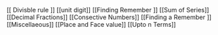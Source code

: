 [[ Divisble rule ]]
[[unit digit]]
[[Finding Remember ]]
[[Sum of Series]]
[[Decimal Fractions]]
[[Consective Numbers]]
[[Finding a Remember ]]
[[Miscellaeous]]
[[Place and Face value]]
[[Upto n Terms]]


